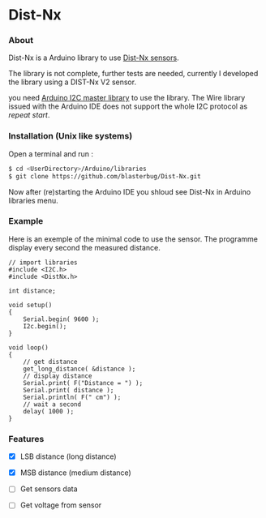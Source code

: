 # Dist-Nx

### About

Dist-Nx is a Arduino library to use [Dist-Nx sensors].

The library is not complete, further tests are needed, currently 
I developed the library using a DIST-Nx V2 sensor.

you need  [Arduino I2C master library] to use the library. The Wire 
library issued with the Arduino IDE does not support the whole 
I2C protocol as _repeat start_.

### Installation (Unix like systems)

Open a terminal and run :
```bash
$ cd <UserDirectory>/Arduino/libraries
$ git clone https://github.com/blasterbug/Dist-Nx.git
```

Now after (re)starting the Arduino IDE you shloud see Dist-Nx in Arduino 
libraries menu.

### Example

Here is an exemple of the minimal code to use the sensor. The programme display
every second the measured distance.

```arduino
// import libraries
#include <I2C.h>
#include <DistNx.h>

int distance;

void setup()
{
    Serial.begin( 9600 );
    I2c.begin();
}

void loop()
{
    // get distance
    get_long_distance( &distance );
    // display distance
    Serial.print( F("Distance = ") );
    Serial.print( distance );
    Serial.println( F(" cm") );
    // wait a second
    delay( 1000 );
}
```

### Features

 - [x] LSB distance (long distance)
 - [x] MSB distance (medium distance)
 - [ ] Get sensors data
 - [ ] Get voltage from sensor
 

[Dist-Nx sensors]: http://www.mindsensors.com/index.php?module=pagemaster&PAGE_user_op=view_page&PAGE_id=73
[Arduino I2C master library]: http://dsscircuits.com/articles/arduino-i2c-master-library
 

